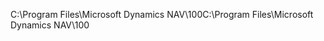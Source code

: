 <span data-ttu-id="e6beb-101">C:\\Program Files\\Microsoft Dynamics NAV\\100</span><span class="sxs-lookup"><span data-stu-id="e6beb-101">C:\\Program Files\\Microsoft Dynamics NAV\\100</span></span>